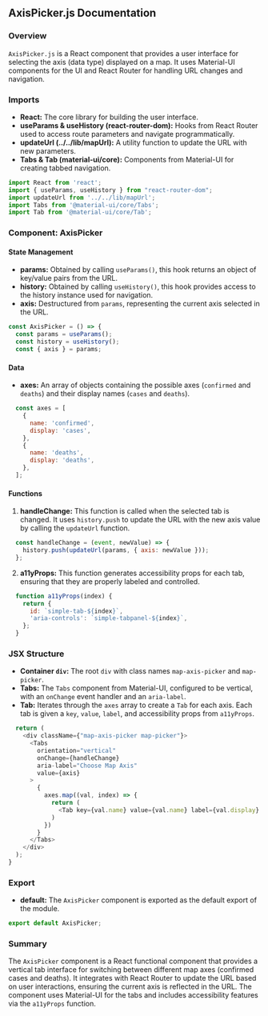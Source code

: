 ## AxisPicker.js Documentation

### Overview
`AxisPicker.js` is a React component that provides a user interface for selecting the axis (data type) displayed on a map. It uses Material-UI components for the UI and React Router for handling URL changes and navigation.

### Imports
- **React:** The core library for building the user interface.
- **useParams & useHistory (react-router-dom):** Hooks from React Router used to access route parameters and navigate programmatically.
- **updateUrl (../../lib/mapUrl):** A utility function to update the URL with new parameters.
- **Tabs & Tab (material-ui/core):** Components from Material-UI for creating tabbed navigation.

```javascript
import React from 'react';
import { useParams, useHistory } from "react-router-dom";
import updateUrl from '../../lib/mapUrl';
import Tabs from '@material-ui/core/Tabs';
import Tab from '@material-ui/core/Tab';
```

### Component: AxisPicker

#### State Management
- **params:** Obtained by calling `useParams()`, this hook returns an object of key/value pairs from the URL.
- **history:** Obtained by calling `useHistory()`, this hook provides access to the history instance used for navigation.
- **axis:** Destructured from `params`, representing the current axis selected in the URL.

```javascript
const AxisPicker = () => {
  const params = useParams();
  const history = useHistory();
  const { axis } = params;
```

#### Data
- **axes:** An array of objects containing the possible axes (`confirmed` and `deaths`) and their display names (`cases` and `deaths`).

```javascript
  const axes = [
    {
      name: 'confirmed',
      display: 'cases',
    },
    {
      name: 'deaths',
      display: 'deaths',
    },
  ];
```

#### Functions

1. **handleChange:** This function is called when the selected tab is changed. It uses `history.push` to update the URL with the new axis value by calling the `updateUrl` function.

```javascript
  const handleChange = (event, newValue) => {
    history.push(updateUrl(params, { axis: newValue }));
  };
```

2. **a11yProps:** This function generates accessibility props for each tab, ensuring that they are properly labeled and controlled.

```javascript
  function a11yProps(index) {
    return {
      id: `simple-tab-${index}`,
      'aria-controls': `simple-tabpanel-${index}`,
    };
  }
```

### JSX Structure

- **Container `div`:** The root `div` with class names `map-axis-picker` and `map-picker`.
- **Tabs:** The `Tabs` component from Material-UI, configured to be vertical, with an `onChange` event handler and an `aria-label`.
- **Tab:** Iterates through the `axes` array to create a `Tab` for each axis. Each tab is given a `key`, `value`, `label`, and accessibility props from `a11yProps`.

```javascript
  return (
    <div className={"map-axis-picker map-picker"}>
      <Tabs
        orientation="vertical"
        onChange={handleChange}
        aria-label="Choose Map Axis"
        value={axis}
      >
        {
          axes.map((val, index) => {
            return (
              <Tab key={val.name} value={val.name} label={val.display} {...a11yProps(index)} />
            )
          })
        }
      </Tabs>
    </div>
  );
}
```

### Export
- **default:** The `AxisPicker` component is exported as the default export of the module.

```javascript
export default AxisPicker;
```

### Summary
The `AxisPicker` component is a React functional component that provides a vertical tab interface for switching between different map axes (confirmed cases and deaths). It integrates with React Router to update the URL based on user interactions, ensuring the current axis is reflected in the URL. The component uses Material-UI for the tabs and includes accessibility features via the `a11yProps` function.